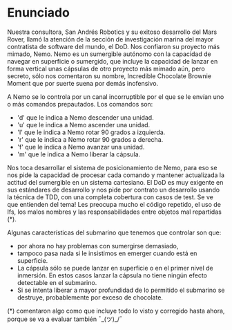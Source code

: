 # Enunciado

Nuestra consultora, San Andrés Robotics y su exitoso desarrollo del Mars Rover, llamó la atención de la sección de investigación marina del mayor contratista de software del mundo, el DoD. 
Nos confiaron su proyecto más mimado, Nemo. 
Nemo es un sumergible autónomo con la capacidad de navegar en superficie o sumergido, que incluye la capacidad de lanzar en forma vertical unas cápsulas de otro proyecto más mimado aún, pero secreto, sólo nos comentaron su nombre, Incredible Chocolate Brownie Moment que por suerte suena por demás inofensivo. 

A Nemo se lo controla por un canal incorruptible por el que se le envían uno o más comandos prepautados. 
Los comandos son: 
* 'd' que le indica a Nemo descender una unidad. 
* 'u' que le indica a Nemo ascender una unidad. 
* 'l' que le indica a Nemo rotar 90 grados a izquierda. 
* 'r' que le indica a Nemo rotar 90 grados a derecha. 
* 'f' que le indica a Nemo avanzar una unidad. 
* 'm' que le indica a Nemo liberar la cápsula. 

Nos toca desarrollar el sistema de posicionamiento de Nemo, para eso se nos pide la capacidad de procesar cada comando y mantener actualizada la actitud del sumergible en un sistema cartesiano. 
El DoD es muy exigente en sus estándares de desarrollo y nos pide por contrato un desarrollo usando la técnica de TDD, con una completa cobertura con casos de test. Se ve que entienden del tema! 
Les preocupa mucho el código repetido, el uso de Ifs, los malos nombres y las responsabilidades entre objetos mal repartidas (*).

Algunas características del submarino que tenemos que controlar son que: 
* por ahora no hay problemas con sumergirse demasiado, 
* tampoco pasa nada si le insistimos en emerger cuando está en superficie. 
* La cápsula sólo se puede lanzar en superficie o en el primer nivel de inmersión. En estos casos lanzar la cápsula no tiene ningún efecto detectable en el submarino. 
* Si se intenta liberar a mayor profundidad de lo permitido el submarino se destruye, probablemente por exceso de chocolate.

(*) comentaron algo como que incluye todo lo visto y corregido hasta ahora, porque se va a evaluar también ¯\_(ツ)_/¯